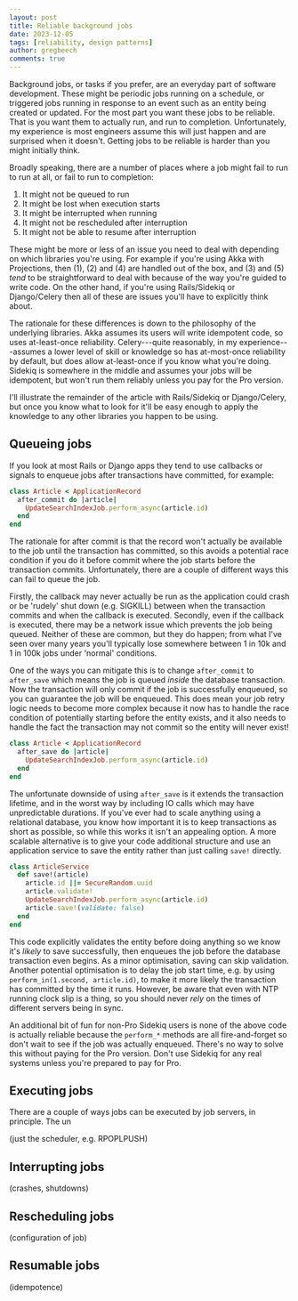 ```yaml
---
layout: post
title: Reliable background jobs
date: 2023-12-05
tags: [reliability, design patterns]
author: gregbeech
comments: true
---
```


Background jobs, or tasks if you prefer, are an everyday part of software development. These might be periodic jobs running on a schedule, or triggered jobs running in response to an event such as an entity being created or updated. For the most part you want these jobs to be reliable. That is you want them to actually run, and run to completion. Unfortunately, my experience is most engineers assume this will just happen and are surprised when it doesn't. Getting jobs to be reliable is harder than you might initially think.

Broadly speaking, there are a number of places where a job might fail to run to run at all, or fail to run to completion:

1. It might not be queued to run
2. It might be lost when execution starts
3. It might be interrupted when running
4. It might not be rescheduled after interruption
5. It might not be able to resume after interruption

These might be more or less of an issue you need to deal with depending on which libraries you're using. For example if you're using Akka with Projections, then (1), (2) and (4) are handled out of the box, and (3) and (5) _tend_ to be straightforward to deal with because of the way you're guided to write code. On the other hand, if you're using Rails/Sidekiq or Django/Celery then all of these are issues you'll have to explicitly think about.

The rationale for these differences is down to the philosophy of the underlying libraries. Akka assumes its users will write idempotent code, so uses at-least-once reliability. Celery---quite reasonably, in my experience---assumes a lower level of skill or knowledge so has at-most-once reliability by default, but does allow at-least-once if you know what you're doing. Sidekiq is somewhere in the middle and assumes your jobs will be idempotent, but won't run them reliably unless you pay for the Pro version.

I'll illustrate the remainder of the article with Rails/Sidekiq or Django/Celery, but once you know what to look for it'll be easy enough to apply the knowledge to any other libraries you happen to be using.

## Queueing jobs

If you look at most Rails or Django apps they tend to use callbacks or signals to enqueue jobs after transactions have committed, for example:

```ruby
class Article < ApplicationRecord
  after_commit do |article|
    UpdateSearchIndexJob.perform_async(article.id)
  end
end
```

The rationale for after commit is that the record won't actually be available to the job until the transaction has committed, so this avoids a potential race condition if you do it before commit where the job starts before the transaction commits. Unfortunately, there are a couple of different ways this can fail to queue the job.

Firstly, the callback may never actually be run as the application could crash or be 'rudely' shut down (e.g. SIGKILL) between when the transaction commits and when the callback is executed. Secondly, even if the callback is executed, there may be a network issue which prevents the job being queued. Neither of these are common, but they do happen; from what I've seen over many years you'll typically lose somewhere between 1 in 10k and 1 in 100k jobs under 'normal' conditions.

One of the ways you can mitigate this is to change `after_commit` to `after_save` which means the job is queued _inside_ the database transaction. Now the transaction will only commit if the job is successfully enqueued, so you can guarantee the job will be enqueued. This does mean your job retry logic needs to become more complex because it now has to handle the race condition of potentially starting before the entity exists, and it also needs to handle the fact the transaction may not commit so the entity will never exist!

```ruby
class Article < ApplicationRecord
  after_save do |article|
    UpdateSearchIndexJob.perform_async(article.id)
  end
end
```

The unfortunate downside of using `after_save` is it extends the transaction lifetime, and in the worst way by including IO calls which may have unpredictable durations. If you've ever had to scale anything using a relational database, you know how important it is to keep transactions as short as possible, so while this works it isn't an appealing option. A more scalable alternative is to give your code additional structure and use an application service to save the entity rather than just calling `save!` directly.

```ruby
class ArticleService
  def save!(article)
    article.id ||= SecureRandom.uuid
    article.validate!
    UpdateSearchIndexJob.perform_async(article.id)
    article.save!(validate: false)
  end
end
```

This code explicitly validates the entity before doing anything so we know it's _likely_ to save successfully, then enqueues the job before the database transaction even begins. As a minor optimisation, saving can skip validation. Another potential optimisation is to delay the job start time, e.g. by using `perform_in(1.second, article.id)`, to make it more likely the transaction has committed by the time it runs. However, be aware that even with NTP running clock slip is a thing, so you should never _rely_ on the times of different servers being in sync.

An additional bit of fun for non-Pro Sidekiq users is none of the above code is actually reliable because the `perform_*` methods are all fire-and-forget so don't wait to see if the job was actually enqueued. There's no way to solve this without paying for the Pro version. Don't use Sidekiq for any real systems unless you're prepared to pay for Pro.

## Executing jobs

There are a couple of ways jobs can be executed by job servers, in principle. The un


(just the scheduler, e.g. RPOPLPUSH)

## Interrupting jobs

(crashes, shutdowns)

## Rescheduling jobs

(configuration of job)

## Resumable jobs

(idempotence)


